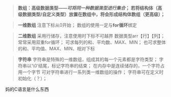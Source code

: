 
>**数组：高级数据类型——*可将同一种数据类型进行集合*；
>若将结构体（高级数据类型/自定义类型）放置在数组中，将会形成结构体数组（更高级）；**


 >**一维数组**
 >注意下标从0开始；
 >数组的使用一定与**for循环**绑定

>**二维数组**
>采用行储存，注意使用时下标不可越界
>数据类型arr【行】【列】；常常采用双重for循环；
>可求每列的和、平均数、MAX、MIN；
>也可求整体的和、平均值、MAX、MIN、相对下标

>**字符串**
>字符串是特殊的一维数组，组成其的每一个元素都是字符类型；
>字符串以‘\0’结尾，标记字符串的结束；
>在内存中是连续储存的，一个字符占用一个字节
>可对字符串进行一系列类一维数组的操作；
>字符串可在定义时初始化（？）；

妈的C语言是什么东西



<!--stackedit_data:
eyJoaXN0b3J5IjpbLTQyNzMxMDA5LDM2MjIwNTE2Nl19
-->